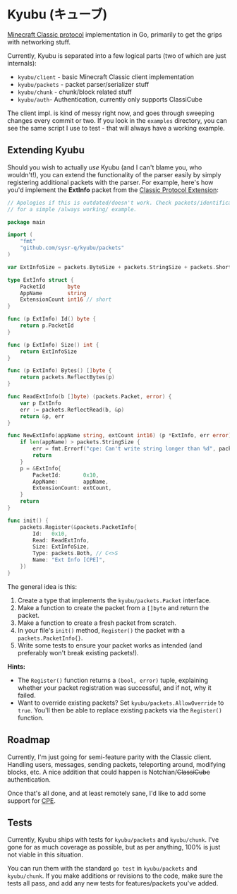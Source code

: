 Kyubu (キューブ)
================

[Minecraft Classic protocol](http://wiki.vg/Classic_Protocol) implementation in
Go, primarily to get the grips with networking stuff.

Currently, Kyubu is separated into a few logical parts (two of which are just
internals):

* `kyubu/client` - basic Minecraft Classic client implementation
* `kyubu/packets` - packet parser/serializer stuff
* `kyubu/chunk` - chunk/block related stuff
* `kyubu/auth`- Authentication, currently only supports ClassiCube

The client impl. is kind of messy right now, and goes through sweeping changes
every commit or two. If you look in the `examples` directory, you can see the
same script I use to test - that will always have a working example.

## Extending Kyubu

Should you wish to actually _use_ Kyubu (and I can't blame you, who wouldn't!),
you can extend the functionality of the parser easily by simply registering
additional packets with the parser. For example, here's how you'd implement the
__ExtInfo__ packet from the [Classic Protocol Extension](http://wiki.vg/Classic_Protocol_Extension#ExtInfo_Packet):

```go
// Apologies if this is outdated/doesn't work. Check packets/identification.go
// for a simple /always working/ example.

package main

import (
	"fmt"
	"github.com/sysr-q/kyubu/packets"
)

var ExtInfoSize = packets.ByteSize + packets.StringSize + packets.ShortSize

type ExtInfo struct {
	PacketId       byte
	AppName        string
	ExtensionCount int16 // short
}

func (p ExtInfo) Id() byte {
	return p.PacketId
}

func (p ExtInfo) Size() int {
	return ExtInfoSize
}

func (p ExtInfo) Bytes() []byte {
	return packets.ReflectBytes(p)
}

func ReadExtInfo(b []byte) (packets.Packet, error) {
	var p ExtInfo
	err := packets.ReflectRead(b, &p)
	return &p, err
}

func NewExtInfo(appName string, extCount int16) (p *ExtInfo, err error) {
	if len(appName) > packets.StringSize {
		err = fmt.Errorf("cpe: Can't write string longer than %d", packets.StringSize)
		return
	}
	p = &ExtInfo{
		PacketId:       0x10,
		AppName:        appName,
		ExtensionCount: extCount,
	}
	return
}

func init() {
	packets.Register(&packets.PacketInfo{
		Id:   0x10,
		Read: ReadExtInfo,
		Size: ExtInfoSize,
		Type: packets.Both, // C<>S
		Name: "Ext Info [CPE]",
	})
}
```

The general idea is this:

1. Create a type that implements the `kyubu/packets.Packet` interface.
2. Make a function to create the packet from a `[]byte` and return the packet.
3. Make a function to create a fresh packet from scratch.
4. In your file's `init()` method, `Register()` the packet with a `packets.PacketInfo{}`.
5. Write some tests to ensure your packet works as intended (and preferably won't
   break existing packets!).

__Hints:__

* The `Register()` function returns a `(bool, error)` tuple, explaining whether
  your packet registration was successful, and if not, why it failed.
* Want to override existing packets? Set `kyubu/packets.AllowOverride` to `true`.
  You'll then be able to replace existing packets via the `Register()` function.

## Roadmap

Currently, I'm just going for semi-feature parity with the Classic client. Handling
users, messages, sending packets, teleporting around, modifying blocks, etc.
A nice addition that could happen is Notchian/~~ClassiCube~~ authentication.

Once that's all done, and at least remotely sane, I'd like to add some support for
[CPE](http://wiki.vg/Classic_Protocol_Extension).

## Tests

Currently, Kyubu ships with tests for `kyubu/packets` and `kyubu/chunk`. I've
gone for as much coverage as possible, but as per anything, 100% is just not
viable in this situation.

You can run them with the standard `go test` in `kyubu/packets` and `kyubu/chunk`.
If you make additions or revisions to the code, make sure the tests all pass, and
add any new tests for features/packets you've added.
